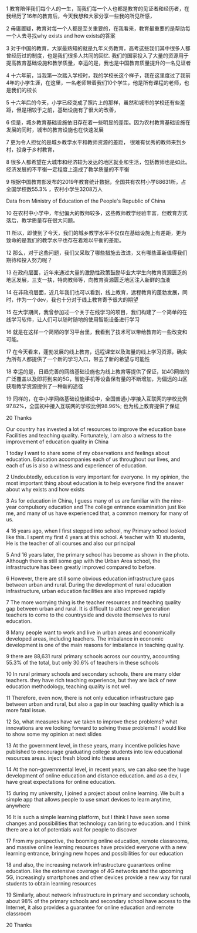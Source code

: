 1 教育陪伴我们每个人的一生，而我们每一个人也都是教育的见证者和经历者，在我经历了16年的教育后，今天我想和大家分享一些我的所见所感，

2 毋庸置疑，教育对每一个人都是至关重要的，在我看来，教育最重要的是帮助每一个人去寻找why exists and how exists的答案

3 对于中国的教育，大家最熟知的就是九年义务教育，高考这些我们其中很多人都曾经历过的制度，也是我们很多人共同的回忆. 我们的国家投入了大量的资源用于提高教育基础设施和教学质量，幸运的是，我也是中国教育质量提升的一名见证者

4 十六年前，当我第一次踏入学校时，我的学校长这个样子，我在这里度过了我前4年的小学生涯，在这里，一名老师带着我们10个学生，他是所有课程的老师，也是我们的校长

5 十六年后的今天，小学已经变成了照片上的那样，虽然和城市的学校还有些差距，但是相较于之前，基础设施有了很大的改善，

6 但是，城乡教育基础设施依旧存在着一些明显的差距。因为农村教育基础设施在发展的同时，城市的教育设施也在快速发展

7 更为令人担忧的是城乡教学水平和教师资源的差距， 很难有优秀的教师来到乡村，投身于乡村教育，

8  很多人都希望在大城市和经济较为发达的地区就业和生活，包括教师也是如此。经济发展的不平衡一定程度上造成了教学质量的不平衡

9 根据中国教育部发布的2019年教育统计数据，全国共有农村小学88631所，占全国学校数55.3% ，农村小学生3208万人

Data from Ministry of Education of the People's Republic of China

10 在农村中小学中，年纪偏大的教师较多，这些教师教学经验丰富，但教育方式落后，教学质量存在很大问题。

11 所以，即使到了今天，我们的城乡教学水平不仅仅在基础设施上有差距，更为致命的是我们的教学水平也存在着难以平衡的差距。

12 那么，对于这些问题，我们又采取了哪些措施去改进，又有哪些革新值得我们期待和投入努力呢？

13 在政府层面，近年来通过大量的激励性政策鼓励毕业大学生向教育资源匮乏的地区发展，三支一扶，特岗教师等，向教育资源匮乏地区注入新鲜的血液

14 在非政府层面，近几年我们也可以看到，线上教育，远程教育的蓬勃发展，同时，作为一个dev，我也十分对于线上教育寄予很大的期望

15 在大学期间，我曾参加过一个关于在线学习的项目，我们构建了一个简单的在线学习软件，让人们可以随时随地的使用智能设备进行学习

16 就是在这样一个简陋的学习平台里，我看到了技术可以带给教育的一些改变和可能。

17 在今天看来，蓬勃发展的线上教育，远程课堂以及海量的线上学习资源，确实为所有人都提供了一个新的学习入口，带去了新的希望与可能性

18 幸运的是，日趋完善的网络基础设施也为线上教育等提供了保证，如4G网络的广泛覆盖以及即将到来的5G，智能手机等设备保有量的不断增加，为偏远的山区获取教学资源提供了一种新的途径

19 同样的，在中小学网络基础设施建设中，全国普通小学接入互联网的学校比例97.82%，全国初中接入互联网的学校比例98.96%; 也为线上教育提供了保证

20 Thanks

Our country has invested a lot of resources to improve the education base Facilities and teaching quality. Fortunately, I am also a witness to the improvement of education quality in China



1 today I want to share some of my observations and feelings about education. Education accompanies each of us throughout our lives, and each of us is also a witness and experiencer of education. 

2 Undoubtedly, education is very important for everyone. In my opinion, the most important thing about education is to help everyone find the answer about why exists and how exists

3 As for education in China, I guess many of us are familiar with the nine-year compulsory education and The college entrance examination just like me, and many of us have experienced that, a common memory for many of us. 

4 16 years ago, when I first stepped into school, my Primary school looked like this. I spent my first 4 years at this school. A teacher with 10 students, He is the teacher of all courses and also our principal

5 And 16 years later, the primary school has become as shown in the photo. Although there is still some gap with the Urban Area school, the infrastructure has been greatly improved compared to before.

6 However, there are still some obvious education infrastructure gaps between urban and rural. During the development of rural education infrastructure, urban education facilities are also improved rapidly

7 The more worrying thing is the teacher resources and teaching quality gap between urban and rural. It is difficult to attract new generation teachers to come to the countryside and devote themselves to rural education.

8 Many people want to work and live in urban areas and economically developed areas, including teachers. The imbalance in economic development is one of the main reasons for  imbalance in teaching quality.

9 there are 88,631 rural primary schools across our country, accounting 55.3% of the total, but only 30.6% of teachers in these schools

10 In rural primary schools and secondary schools, there are many older teachers. they have rich teaching experience, but they are lack of new education methodology,  teaching quality is not well.

11 Therefore, even now, there is not only education infrastructure gap between urban and rural, but also a gap in our teaching quality which is a more fatal issue.

12 So, what measures have we taken to improve these problems?
	what innovations are we looking forward to solving these problems?
	I would like to show some my opinion at next slides

13 At the government level, in these years, many incentive policies have published to encourage graduating college students into low educational resources areas. inject fresh blood into these areas

14 At the non-governmental level, in recent years, we can also see the huge development of online education and distance education.  and as a dev, I  have great expectations for online education.

15 during my university, I joined a project about online learning. We built a simple app that allows people to use smart devices to learn anytime, anywhere

16 It is such a simple learning platform, but I think I have seen some changes and possibilities that technology can bring to education. and I think there are  a lot of potentials wait for people to discover

17 From my perspective, the booming online education, remote classrooms, and massive online learning resources have provided everyone with a new learning entrance, bringing new hopes and possibilities for our education

18  and also, the increasing network infrastructure guarantees online education. like the extensive coverage of 4G networks and the upcoming 5G, increasingly  smartphones and other devices provide a new way for rural students to obtain learning resources

19 Similarly,  about network infrastructure in primary and secondary schools, about 98% of the primary schools and secondary school have access to the Internet, it also provides a guarantee for online education and remote classroom

20 Thanks

